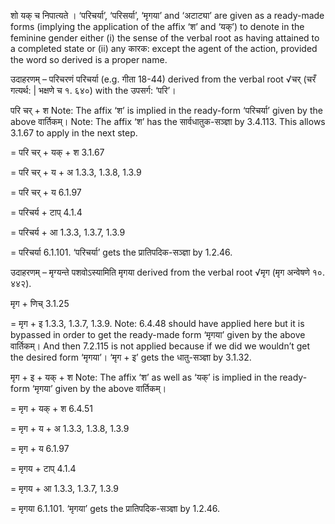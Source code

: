 




शो यक् च निपात्यते । ‘परिचर्या’, ‘परिसर्या’, ‘मृगया’ and ‘अटाट्या’ are given as a ready-made forms (implying the application of the affix ‘श’ and ‘यक्’) to denote in the feminine gender either (i) the sense of the verbal root as having attained to a completed state or (ii) any कारक: except the agent of the action, provided the word so derived is a proper name.


उदाहरणम् – परिचरणं परिचर्या (e.g. गीता 18-44) derived from the verbal root √चर् (चरँ गत्यर्थ: | भक्षणे च १. ६४०) with the उपसर्ग: ‘परि’।


परि चर् + श Note: The affix ‘श’ is implied in the ready-form ‘परिचर्या’ given by the above वार्तिकम्। Note: The affix ‘श’ has the सार्वधातुक-सञ्ज्ञा by 3.4.113. This allows 3.1.67 to apply in the next step.

= परि चर् + यक् + श 3.1.67

= परि चर् + य + अ 1.3.3, 1.3.8, 1.3.9

= परि चर् + य 6.1.97

= परिचर्य + टाप् 4.1.4

= परिचर्य + आ 1.3.3, 1.3.7, 1.3.9

= परिचर्या 6.1.101. ‘परिचर्या’ gets the प्रातिपदिक-सञ्ज्ञा by 1.2.46.


उदाहरणम् – मृग्यन्ते पशवोऽस्यामिति मृगया derived from the verbal root √मृग (मृग अन्वेषणे १०. ४४२).


मृग + णिच् 3.1.25

= मृग + इ 1.3.3, 1.3.7, 1.3.9. Note: 6.4.48 should have applied here but it is bypassed in order to get the ready-made form ‘मृगया’ given by the above वार्तिकम्। And then 7.2.115 is not applied because if we did we wouldn’t get the desired form ‘मृगया’। ‘मृग + इ’ gets the धातु-सञ्ज्ञा by 3.1.32.


मृग + इ + यक् + श Note: The affix ‘श’ as well as ‘यक्’ is implied in the ready-form ‘मृगया’ given by the above वार्तिकम्।

= मृग + यक् + श 6.4.51

= मृग + य + अ 1.3.3, 1.3.8, 1.3.9

= मृग + य 6.1.97

= मृगय + टाप् 4.1.4

= मृगय + आ 1.3.3, 1.3.7, 1.3.9

= मृगया 6.1.101. ‘मृगया’ gets the प्रातिपदिक-सञ्ज्ञा by 1.2.46.

